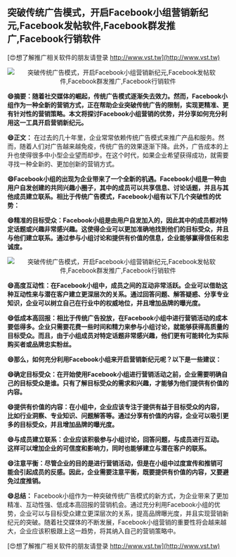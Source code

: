 ## **突破传统广告模式，开启Facebook小组营销新纪元,Facebook发帖软件,Facebook群发推广,Facebook行销软件**

[😍想了解推广相关软件的朋友请登录 http://www.vst.tw](http://www.vst.tw)

 <center><img src="https://vst.tw/MP4/tuiguang/png/5.png" alt="突破传统广告模式，开启Facebook小组营销新纪元,Facebook发帖软件,Facebook群发推广,Facebook行销软件"></center>

**😄摘要：随着社交媒体的崛起，传统广告模式逐渐失去效力。然而，Facebook小组作为一种全新的营销方式，正在帮助企业突破传统广告的限制，实现更精准、更有针对性的营销策略。本文将探讨Facebook小组营销的优势，并分享如何充分利用这一工具开启营销新纪元。**

**😄正文：**
在过去的几十年里，企业常常依赖传统广告模式来推广产品和服务。然而，随着人们对广告越来越免疫，传统广告的效果逐渐下降。此外，广告成本的上升也使得很多中小型企业望而却步。在这个时代，如果企业希望获得成功，就需要寻找一种全新的、更加创新的营销方式。

**😄Facebook小组的出现为企业带来了一个全新的机遇。Facebook小组是一种由用户自发创建的共同兴趣小圈子，其中的成员可以共享信息、讨论话题，并且与其他成员建立联系。相比于传统广告模式，Facebook小组有以下几个突破性的优势：**

**😄精准的目标受众：Facebook小组是由用户自发加入的，因此其中的成员都对特定话题或兴趣非常感兴趣。这使得企业可以更加准确地找到他们的目标受众，并且与他们建立联系。通过参与小组讨论和提供有价值的信息，企业能够赢得信任和忠诚度。**

 <center><img src="https://vst.tw/MP4/tuiguang/png/6.png" alt="突破传统广告模式，开启Facebook小组营销新纪元,Facebook发帖软件,Facebook群发推广,Facebook行销软件"></center>

**😄高度互动性：在Facebook小组中，成员之间的互动非常活跃。企业可以借助这种互动性来与潜在客户建立更深层次的关系。通过回答问题、解答疑惑、分享专业知识，企业可以树立自己在行业中的权威地位，并且增加品牌的曝光度。**

**😄低成本高回报：相比于传统广告投放，在Facebook小组中进行营销活动的成本要低得多。企业只需要花费一些时间和精力来参与小组讨论，就能够获得高质量的目标受众。而且，由于小组成员对特定话题非常感兴趣，他们更有可能转化为实际购买者或品牌忠实粉丝。**

**😄那么，如何充分利用Facebook小组来开启营销新纪元呢？以下是一些建议：**

**😄确定目标受众：在开始使用Facebook小组进行营销活动之前，企业需要明确自己的目标受众是谁。只有了解目标受众的需求和兴趣，才能够为他们提供有价值的内容。**

**😄提供有价值的内容：在小组中，企业应该专注于提供有益于目标受众的内容，比如行业洞察、专业知识、问题解答等。通过分享有价值的内容，企业可以吸引更多的目标受众，并且增加品牌的曝光度。**

**😄与成员建立联系：企业应该积极参与小组讨论，回答问题，与成员进行互动。这样可以增加企业的可信度和影响力，同时也能够建立与潜在客户的联系。**

**😄注意平衡：尽管企业的目的是进行营销活动，但是在小组中过度宣传和推销可能会引起成员的反感。因此，企业需要注意平衡，既要提供有价值的内容，又要避免过度推销。**

**😄总结：**
Facebook小组作为一种突破传统广告模式的新方式，为企业带来了更加精准、互动性强、低成本高回报的营销机会。通过充分利用Facebook小组的优势，企业可以与目标受众建立更深层次的关系，提高品牌曝光度，并且实现营销新纪元的突破。随着社交媒体的不断发展，Facebook小组营销的重要性将会越来越大，企业应该积极跟上这一趋势，将其纳入自己的营销策略中。

[😍想了解推广相关软件的朋友请登录 http://www.vst.tw](http://www.vst.tw)



